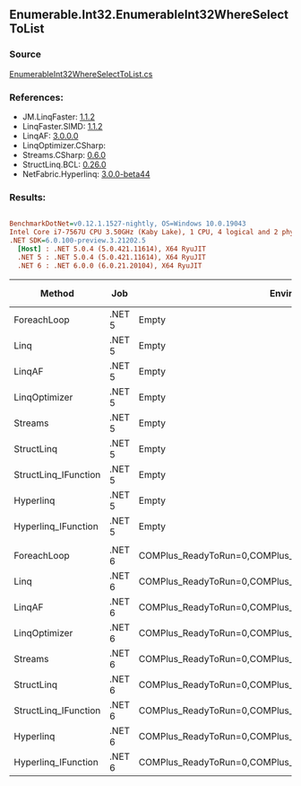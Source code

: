 ﻿## Enumerable.Int32.EnumerableInt32WhereSelectToList

### Source
[EnumerableInt32WhereSelectToList.cs](../LinqBenchmarks/Enumerable/Int32/EnumerableInt32WhereSelectToList.cs)

### References:
- JM.LinqFaster: [1.1.2](https://www.nuget.org/packages/JM.LinqFaster/1.1.2)
- LinqFaster.SIMD: [1.1.2](https://www.nuget.org/packages/LinqFaster.SIMD/1.0.3)
- LinqAF: [3.0.0.0](https://www.nuget.org/packages/LinqAF/3.0.0.0)
- LinqOptimizer.CSharp: [](https://www.nuget.org/packages/LinqOptimizer.CSharp/)
- Streams.CSharp: [0.6.0](https://www.nuget.org/packages/Streams.CSharp/0.6.0)
- StructLinq.BCL: [0.26.0](https://www.nuget.org/packages/StructLinq/0.26.0)
- NetFabric.Hyperlinq: [3.0.0-beta44](https://www.nuget.org/packages/NetFabric.Hyperlinq/3.0.0-beta44)

### Results:
``` ini

BenchmarkDotNet=v0.12.1.1527-nightly, OS=Windows 10.0.19043
Intel Core i7-7567U CPU 3.50GHz (Kaby Lake), 1 CPU, 4 logical and 2 physical cores
.NET SDK=6.0.100-preview.3.21202.5
  [Host] : .NET 5.0.4 (5.0.421.11614), X64 RyuJIT
  .NET 5 : .NET 5.0.4 (5.0.421.11614), X64 RyuJIT
  .NET 6 : .NET 6.0.0 (6.0.21.20104), X64 RyuJIT


```
|               Method |    Job |                                                   EnvironmentVariables |  Runtime | Count |        Mean |     Error |    StdDev |      Median |  Ratio | RatioSD |   Gen 0 | Gen 1 | Gen 2 | Allocated |
|--------------------- |------- |----------------------------------------------------------------------- |--------- |------ |------------:|----------:|----------:|------------:|-------:|--------:|--------:|------:|------:|----------:|
|          ForeachLoop | .NET 5 |                                                                  Empty | .NET 5.0 |   100 |    745.4 ns |  14.94 ns |  33.41 ns |    721.0 ns |   1.00 |    0.00 |  0.5846 |     - |     - |   1,224 B |
|                 Linq | .NET 5 |                                                                  Empty | .NET 5.0 |   100 |  1,153.2 ns |  23.11 ns |  33.88 ns |  1,168.2 ns |   1.52 |    0.05 |  0.6409 |     - |     - |   1,344 B |
|               LinqAF | .NET 5 |                                                                  Empty | .NET 5.0 |   100 |  1,474.5 ns |   7.13 ns |   5.95 ns |  1,473.5 ns |   2.01 |    0.08 |  0.5836 |     - |     - |   1,224 B |
|        LinqOptimizer | .NET 5 |                                                                  Empty | .NET 5.0 |   100 | 56,392.7 ns | 533.57 ns | 473.00 ns | 56,209.8 ns |  76.66 |    3.29 | 15.8081 |     - |     - |  33,128 B |
|              Streams | .NET 5 |                                                                  Empty | .NET 5.0 |   100 |  2,104.3 ns |   5.35 ns |   4.47 ns |  2,104.6 ns |   2.87 |    0.11 |  0.8430 |     - |     - |   1,768 B |
|           StructLinq | .NET 5 |                                                                  Empty | .NET 5.0 |   100 |  1,223.7 ns |   4.51 ns |   4.22 ns |  1,224.2 ns |   1.66 |    0.07 |  0.2785 |     - |     - |     584 B |
| StructLinq_IFunction | .NET 5 |                                                                  Empty | .NET 5.0 |   100 |    837.5 ns |   1.52 ns |   1.27 ns |    837.5 ns |   1.14 |    0.04 |  0.2365 |     - |     - |     496 B |
|            Hyperlinq | .NET 5 |                                                                  Empty | .NET 5.0 |   100 |  1,188.6 ns |  22.55 ns |  24.13 ns |  1,199.2 ns |   1.59 |    0.07 |  0.2365 |     - |     - |     496 B |
|  Hyperlinq_IFunction | .NET 5 |                                                                  Empty | .NET 5.0 |   100 |    951.5 ns |   4.30 ns |   3.35 ns |    951.7 ns |   1.31 |    0.05 |  0.2365 |     - |     - |     496 B |
|                      |        |                                                                        |          |       |             |           |           |             |        |         |         |       |       |           |
|          ForeachLoop | .NET 6 | COMPlus_ReadyToRun=0,COMPlus_TC_QuickJitForLoops=1,COMPlus_TieredPGO=1 | .NET 6.0 |   100 |    452.3 ns |   2.02 ns |   1.89 ns |    451.9 ns |   1.00 |    0.00 |  0.5851 |     - |     - |   1,224 B |
|                 Linq | .NET 6 | COMPlus_ReadyToRun=0,COMPlus_TC_QuickJitForLoops=1,COMPlus_TieredPGO=1 | .NET 6.0 |   100 |    820.7 ns |   4.57 ns |   4.28 ns |    819.6 ns |   1.81 |    0.01 |  0.6409 |     - |     - |   1,344 B |
|               LinqAF | .NET 6 | COMPlus_ReadyToRun=0,COMPlus_TC_QuickJitForLoops=1,COMPlus_TieredPGO=1 | .NET 6.0 |   100 |  1,084.0 ns |  20.82 ns |  23.97 ns |  1,092.7 ns |   2.39 |    0.06 |  0.5836 |     - |     - |   1,224 B |
|        LinqOptimizer | .NET 6 | COMPlus_ReadyToRun=0,COMPlus_TC_QuickJitForLoops=1,COMPlus_TieredPGO=1 | .NET 6.0 |   100 | 50,816.3 ns | 549.64 ns | 487.24 ns | 51,010.1 ns | 112.38 |    1.14 | 15.5640 |     - |     - |  32,677 B |
|              Streams | .NET 6 | COMPlus_ReadyToRun=0,COMPlus_TC_QuickJitForLoops=1,COMPlus_TieredPGO=1 | .NET 6.0 |   100 |  1,995.9 ns |   8.77 ns |   7.77 ns |  1,994.8 ns |   4.41 |    0.03 |  0.8430 |     - |     - |   1,768 B |
|           StructLinq | .NET 6 | COMPlus_ReadyToRun=0,COMPlus_TC_QuickJitForLoops=1,COMPlus_TieredPGO=1 | .NET 6.0 |   100 |    930.9 ns |   1.64 ns |   1.45 ns |    930.8 ns |   2.06 |    0.01 |  0.2785 |     - |     - |     584 B |
| StructLinq_IFunction | .NET 6 | COMPlus_ReadyToRun=0,COMPlus_TC_QuickJitForLoops=1,COMPlus_TieredPGO=1 | .NET 6.0 |   100 |    656.1 ns |   2.94 ns |   2.75 ns |    656.3 ns |   1.45 |    0.01 |  0.2365 |     - |     - |     496 B |
|            Hyperlinq | .NET 6 | COMPlus_ReadyToRun=0,COMPlus_TC_QuickJitForLoops=1,COMPlus_TieredPGO=1 | .NET 6.0 |   100 |    957.2 ns |   2.04 ns |   1.70 ns |    957.3 ns |   2.12 |    0.01 |  0.2365 |     - |     - |     496 B |
|  Hyperlinq_IFunction | .NET 6 | COMPlus_ReadyToRun=0,COMPlus_TC_QuickJitForLoops=1,COMPlus_TieredPGO=1 | .NET 6.0 |   100 |    709.0 ns |   3.80 ns |   3.37 ns |    708.0 ns |   1.57 |    0.01 |  0.2365 |     - |     - |     496 B |
